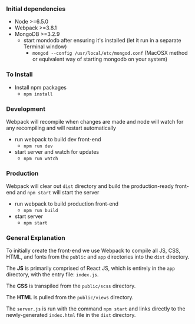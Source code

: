 ### Initial dependencies
- Node >=6.5.0
- Webpack >=3.8.1
- MongoDB >=3.2.9
  - start mondodb after ensuring it's installed (let it run in a separate Terminal window)
    - `mongod --config /usr/local/etc/mongod.conf` (MacOSX method or equivalent way of starting mongodb on your system)

### To Install
- Install npm packages
  - `npm install`

### Development
Webpack will recompile when changes are made and node will watch for any recompiling and will restart automatically
- run webpack to build dev front-end
  - `npm run dev`
- start server and watch for updates
  - `npm run watch`

### Production
Webpack will clear out `dist` directory and build the production-ready front-end and `npm start` will start the server
- run webpack to build production front-end
  - `npm run build`
- start server
  - `npm start`


### General Explanation
To initially create the front-end we use Webpack to compile all JS, CSS, HTML, and fonts from the `public` and `app` directories into the `dist` directory.

The **JS** is primarily comprised of React JS, which is entirely in the `app` directory, with the entry file: `index.js`.

The **CSS** is transpiled from the `public/scss` directory.

The **HTML** is pulled from the `public/views` directory.

The `server.js` is run with the command `npm start` and links directly to the newly-generated `index.html` file in the `dist` directory.

